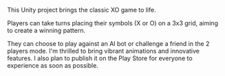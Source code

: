 This Unity project brings the classic XO game to life.

Players can take turns placing their symbols (X or O) on a 3x3 grid, aiming to create a winning pattern. 

They can choose to play against an AI bot or challenge a friend in the 2 players mode.
I'm thrilled to bring vibrant animations and innovative features.
I also plan to publish it on the Play Store for everyone to experience as soon as possible.



